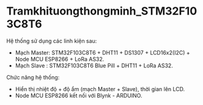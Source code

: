 # Tramkhituongthongminh_STM32F103C8T6
Hệ thống sử dụng các linh kiện sau: 
- Mạch Master: STM32F103C8T6 + DHT11 + DS1307 + LCD16x2(I2C) + Node MCU ESP8266 + LoRa AS32.
- Mạch Slave : STM32F103C8T6 Blue Pill + DHT11 + LoRa AS32.

Chức năng hệ thống: 
- Hiển thị nhiệt độ + độ ẩm (mạch Master + Slave), thời gian lên LCD. 
- Node MCU ESP8266 kết nối với Blynk - ARDUINO.

